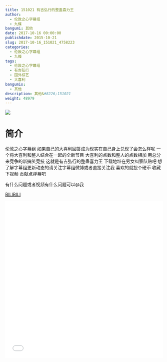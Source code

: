 ```yaml
---
title: 151021 有吉弘行的整蛊喜力王
author: 
  - 伦敦之心字幕组
  - 九條
bangumi: 其他
date: 2017-10-16 00:00:00
publishdate: 2015-10-21
slug: 2017-10-16_151021_4758223
categories: 
  - 伦敦之心字幕组
  - 九條
tags: 
  - 伦敦之心字幕组
  - 有吉弘行
  - 国外综艺
  - 大喜利
bangumis: 
  - 其他
description: 其他&#8226;151021
weight: 48979
---
```


![](https://i.imgur.com/oFEfJve.jpg)

# 简介  
伦敦之心字幕组 如果自己的大喜利回答成为现实在自己身上兑现了会怎么样呢 一个将大喜利和整人结合在一起的全新节目 大喜利的点数和整人的点数相加 用总分来竞争的新搞笑竞技 这就是有吉弘行的整蛊喜力王 下载地址在男女纠察队贴吧 想了解字幕组更新动态的请关注字幕组微博或者直接关注我 喜欢的就投个硬币 收藏下视频 贡献点弹幕吧
有什么问题或者视频有什么问题可以@我

  [BILIBILI](https://www.bilibili.com/video/av4758223/)


  <iframe src="//www.bilibili.com/html/html5player.html?cid=7719928&aid=4758223" width="100%" height="500" frameborder="0" allowfullscreen="allowfullscreen"></iframe>
